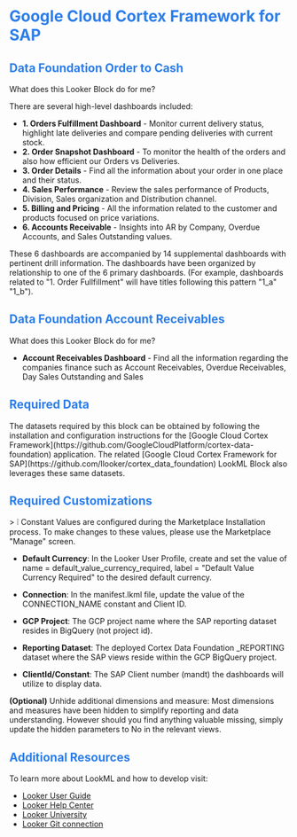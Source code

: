 <h1><span style="color:#2d7eea">Google Cloud Cortex Framework for SAP</span></h1>

<h2><span style="color:#2d7eea">Data Foundation Order to Cash</span></h2>

What does this Looker Block do for me?

There are several high-level dashboards included:
- **1. Orders Fulfillment Dashboard** - Monitor current delivery status, highlight late deliveries and compare pending deliveries with current stock.
- **2. Order Snapshot Dashboard** - To monitor the health of the orders and also how efficient our Orders vs Deliveries.
- **3. Order Details** - Find all the information about your order in one place and their status.
- **4. Sales Performance** - Review the sales performance of Products, Division, Sales organization and Distribution channel.
- **5. Billing and Pricing** - All the information related to the customer and products focused on price variations.
- **6. Accounts Receivable** - Insights into AR by Company, Overdue Accounts, and Sales Outstanding values.

These 6 dashboards are accompanied by 14 supplemental dashboards with pertinent drill information. The dashboards have been organized by relationship to one of the 6 primary dashboards.
(For example, dashboards related to "1. Order Fullfillment" will have titles following this pattern "1_a" "1_b").

<h2><span style="color:#2d7eea">Data Foundation Account Receivables</span></h2>

What does this Looker Block do for me?
- **Account Receivables Dashboard** - Find all the information regarding the companies finance such as Account Receivables, Overdue Receivables, Day Sales Outstanding and Sales

<h2><span style="color:#2d7eea">Required Data</span></h2>
The datasets required by this block can be obtained by following the installation and configuration instructions for the [Google Cloud Cortex Framework](https://github.com/GoogleCloudPlatform/cortex-data-foundation) application. The related [Google Cloud Cortex Framework for SAP](https://github.com/llooker/cortex_data_foundation) LookML Block also leverages these same datasets.

<h2><span style="color:#2d7eea">Required Customizations</span></h2>
>   ❕ Constant Values are configured during the Marketplace Installation process. To make changes to these values, please use the Marketplace "Manage" screen.

- **Default Currency**: In the Looker User Profile, create and set the value of name = default_value_currency_required, label = "Default Value Currency Required" to the desired default currency.

- **Connection**: In the manifest.lkml file, update the value of the CONNECTION_NAME constant and Client ID.

- **GCP Project**: The GCP project name where the SAP reporting dataset resides in BigQuery (not project id).

- **Reporting Dataset**: The deployed Cortex Data Foundation _REPORTING dataset where the SAP views reside within the GCP BigQuery project.

- **ClientId/Constant**: The SAP Client number (mandt) the dashboards will utilize to display data. 

**(Optional)** Unhide additional dimensions and measure: Most dimensions and measures have been hidden to simplify reporting and data understanding. However should you find anything valuable missing, simply update the hidden parameters to No in the relevant views.

<h2><span style="color:#2d7eea">Additional Resources</span></h2>

To learn more about LookML and how to develop visit:
- [Looker User Guide](https://looker.com/guide)
- [Looker Help Center](https://help.looker.com)
- [Looker University](https://training.looker.com/)
- [Looker Git connection](https://cloud.google.com/looker/docs/setting-up-git-connection)
